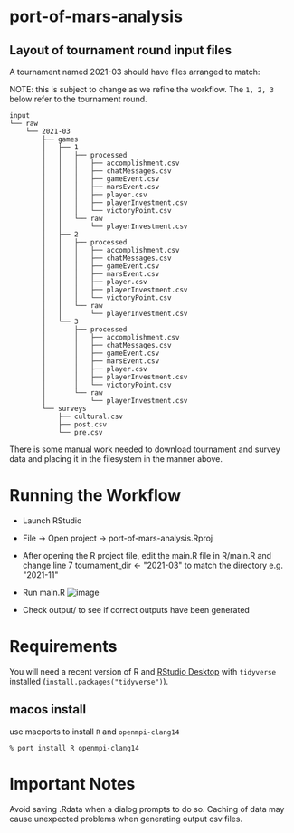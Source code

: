 # port-of-mars-analysis

## Layout of tournament round input files

A tournament named 2021-03 should have files arranged to match:

NOTE: this is subject to change as we refine the workflow. The `1, 2, 3` below refer to the tournament round.

```
input
└── raw
    └── 2021-03
        ├── games
        │   ├── 1
        │   │   ├── processed
        │   │   │   ├── accomplishment.csv
        │   │   │   ├── chatMessages.csv
        │   │   │   ├── gameEvent.csv
        │   │   │   ├── marsEvent.csv
        │   │   │   ├── player.csv
        │   │   │   ├── playerInvestment.csv
        │   │   │   └── victoryPoint.csv
        │   │   └── raw
        │   │       └── playerInvestment.csv
        │   ├── 2
        │   │   ├── processed
        │   │   │   ├── accomplishment.csv
        │   │   │   ├── chatMessages.csv
        │   │   │   ├── gameEvent.csv
        │   │   │   ├── marsEvent.csv
        │   │   │   ├── player.csv
        │   │   │   ├── playerInvestment.csv
        │   │   │   └── victoryPoint.csv
        │   │   └── raw
        │   │       └── playerInvestment.csv
        │   └── 3
        │       ├── processed
        │       │   ├── accomplishment.csv
        │       │   ├── chatMessages.csv
        │       │   ├── gameEvent.csv
        │       │   ├── marsEvent.csv
        │       │   ├── player.csv
        │       │   ├── playerInvestment.csv
        │       │   └── victoryPoint.csv
        │       └── raw
        │           └── playerInvestment.csv
        └── surveys
            ├── cultural.csv
            ├── post.csv
            └── pre.csv
```


There is some manual work needed to download tournament and survey data and placing it in the filesystem in the manner above.

# Running the Workflow

- Launch RStudio
- File -> Open project -> port-of-mars-analysis.Rproj
- After opening the R project file, edit the main.R file in R/main.R and change line 7 tournament_dir <- "2021-03" to match the directory e.g. "2021-11"
- Run main.R
![image](https://user-images.githubusercontent.com/8737685/146257780-1163d160-8348-4009-85bb-f91910ca1f5f.png)

- Check output/ to see if correct outputs have been generated

# Requirements

You will need a recent version of R and [RStudio Desktop](https://posit.co/download/rstudio-desktop/) with `tidyverse` installed (`install.packages("tidyverse")`).

## macos install

use macports to install `R` and `openmpi-clang14`

```
% port install R openmpi-clang14
```

# Important Notes
Avoid saving .Rdata when a dialog prompts to do so. Caching of data may cause unexpected problems when generating output csv files.
